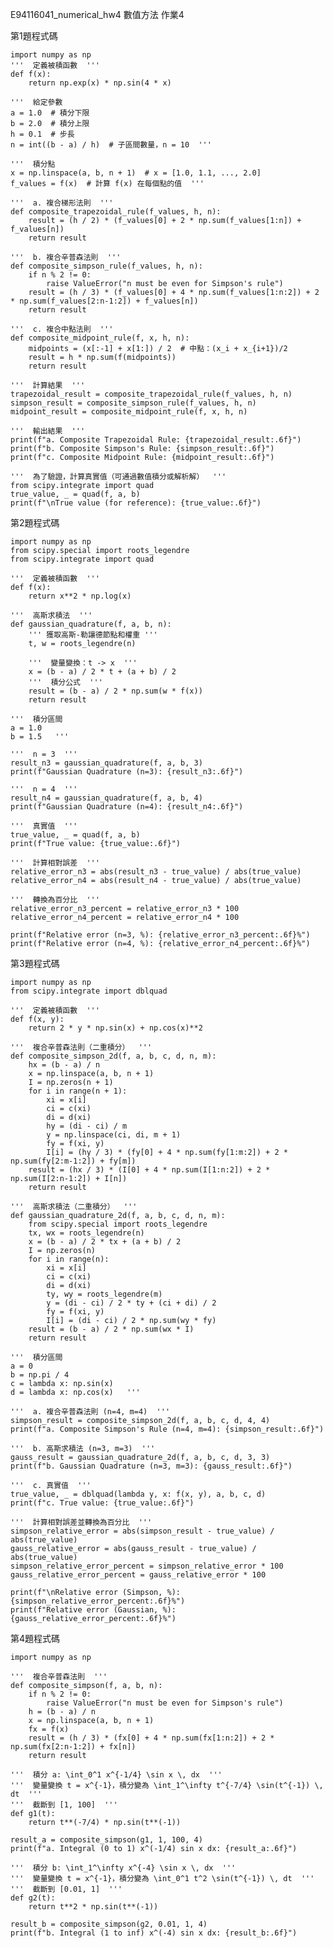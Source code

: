 E94116041_numerical_hw4
數值方法 作業4  

第1題程式碼  
  
    import numpy as np 
    '''  定義被積函數  '''    
    def f(x): 
        return np.exp(x) * np.sin(4 * x) 
    
    '''  給定參數 
    a = 1.0  # 積分下限    
    b = 2.0  # 積分上限    
    h = 0.1  # 步長    
    n = int((b - a) / h)  # 子區間數量，n = 10  '''     
    
    '''  積分點
    x = np.linspace(a, b, n + 1)  # x = [1.0, 1.1, ..., 2.0]    
    f_values = f(x)  # 計算 f(x) 在每個點的值  '''      
    
    '''  a. 複合梯形法則  '''   
    def composite_trapezoidal_rule(f_values, h, n):    
        result = (h / 2) * (f_values[0] + 2 * np.sum(f_values[1:n]) + f_values[n])    
        return result    
    
    '''  b. 複合辛普森法則  '''  
    def composite_simpson_rule(f_values, h, n):    
        if n % 2 != 0:    
            raise ValueError("n must be even for Simpson's rule")    
        result = (h / 3) * (f_values[0] + 4 * np.sum(f_values[1:n:2]) + 2 * np.sum(f_values[2:n-1:2]) + f_values[n])    
        return result    
    
    '''  c. 複合中點法則  '''  
    def composite_midpoint_rule(f, x, h, n):    
        midpoints = (x[:-1] + x[1:]) / 2  # 中點：(x_i + x_{i+1})/2    
        result = h * np.sum(f(midpoints))    
        return result    
    
    '''  計算結果  '''  
    trapezoidal_result = composite_trapezoidal_rule(f_values, h, n)    
    simpson_result = composite_simpson_rule(f_values, h, n)    
    midpoint_result = composite_midpoint_rule(f, x, h, n)    
    
    '''  輸出結果  '''  
    print(f"a. Composite Trapezoidal Rule: {trapezoidal_result:.6f}")    
    print(f"b. Composite Simpson's Rule: {simpson_result:.6f}")    
    print(f"c. Composite Midpoint Rule: {midpoint_result:.6f}")    
    
    '''  為了驗證，計算真實值（可通過數值積分或解析解）  '''  
    from scipy.integrate import quad        
    true_value, _ = quad(f, a, b)    
    print(f"\nTrue value (for reference): {true_value:.6f}")      
    
第2題程式碼  
  
    import numpy as np  
    from scipy.special import roots_legendre  
    from scipy.integrate import quad  
    
    '''  定義被積函數  '''  
    def f(x):  
        return x**2 * np.log(x)  
    
    '''  高斯求積法  '''  
    def gaussian_quadrature(f, a, b, n):  
        ''' 獲取高斯-勒讓德節點和權重 '''  
        t, w = roots_legendre(n)  
        
        '''  變量變換：t -> x  '''  
        x = (b - a) / 2 * t + (a + b) / 2  
        '''  積分公式  '''  
        result = (b - a) / 2 * np.sum(w * f(x))  
        return result  
    
    '''  積分區間  
    a = 1.0  
    b = 1.5   ''' 
    
    '''  n = 3  '''  
    result_n3 = gaussian_quadrature(f, a, b, 3)  
    print(f"Gaussian Quadrature (n=3): {result_n3:.6f}")  
    
    '''  n = 4  '''  
    result_n4 = gaussian_quadrature(f, a, b, 4)  
    print(f"Gaussian Quadrature (n=4): {result_n4:.6f}")  
    
    '''  真實值  '''  
    true_value, _ = quad(f, a, b)  
    print(f"True value: {true_value:.6f}")  
    
    '''  計算相對誤差  '''  
    relative_error_n3 = abs(result_n3 - true_value) / abs(true_value)  
    relative_error_n4 = abs(result_n4 - true_value) / abs(true_value)  
    
    '''  轉換為百分比  '''  
    relative_error_n3_percent = relative_error_n3 * 100  
    relative_error_n4_percent = relative_error_n4 * 100  
    
    print(f"Relative error (n=3, %): {relative_error_n3_percent:.6f}%")  
    print(f"Relative error (n=4, %): {relative_error_n4_percent:.6f}%")    
  
第3題程式碼  
  
    import numpy as np  
    from scipy.integrate import dblquad  
    
    '''  定義被積函數  '''  
    def f(x, y):  
        return 2 * y * np.sin(x) + np.cos(x)**2  
    
    '''  複合辛普森法則（二重積分）  '''  
    def composite_simpson_2d(f, a, b, c, d, n, m):  
        hx = (b - a) / n  
        x = np.linspace(a, b, n + 1)  
        I = np.zeros(n + 1)  
        for i in range(n + 1):  
            xi = x[i]  
            ci = c(xi)  
            di = d(xi)  
            hy = (di - ci) / m  
            y = np.linspace(ci, di, m + 1)  
            fy = f(xi, y)  
            I[i] = (hy / 3) * (fy[0] + 4 * np.sum(fy[1:m:2]) + 2 * np.sum(fy[2:m-1:2]) + fy[m])  
        result = (hx / 3) * (I[0] + 4 * np.sum(I[1:n:2]) + 2 * np.sum(I[2:n-1:2]) + I[n])  
        return result  
    
    '''  高斯求積法（二重積分）  '''  
    def gaussian_quadrature_2d(f, a, b, c, d, n, m):  
        from scipy.special import roots_legendre  
        tx, wx = roots_legendre(n)  
        x = (b - a) / 2 * tx + (a + b) / 2  
        I = np.zeros(n)  
        for i in range(n):  
            xi = x[i]  
            ci = c(xi)  
            di = d(xi)  
            ty, wy = roots_legendre(m)  
            y = (di - ci) / 2 * ty + (ci + di) / 2  
            fy = f(xi, y)  
            I[i] = (di - ci) / 2 * np.sum(wy * fy)  
        result = (b - a) / 2 * np.sum(wx * I)  
        return result  
    
    '''  積分區間    
    a = 0  
    b = np.pi / 4  
    c = lambda x: np.sin(x)  
    d = lambda x: np.cos(x)   '''
    
    '''  a. 複合辛普森法則 (n=4, m=4)  '''  
    simpson_result = composite_simpson_2d(f, a, b, c, d, 4, 4)  
    print(f"a. Composite Simpson's Rule (n=4, m=4): {simpson_result:.6f}")  
    
    '''  b. 高斯求積法 (n=3, m=3)  '''  
    gauss_result = gaussian_quadrature_2d(f, a, b, c, d, 3, 3)  
    print(f"b. Gaussian Quadrature (n=3, m=3): {gauss_result:.6f}")  
    
    '''  c. 真實值  '''  
    true_value, _ = dblquad(lambda y, x: f(x, y), a, b, c, d)  
    print(f"c. True value: {true_value:.6f}")  
    
    '''  計算相對誤差並轉換為百分比  '''  
    simpson_relative_error = abs(simpson_result - true_value) / abs(true_value)  
    gauss_relative_error = abs(gauss_result - true_value) / abs(true_value)  
    simpson_relative_error_percent = simpson_relative_error * 100  
    gauss_relative_error_percent = gauss_relative_error * 100  
    
    print(f"\nRelative error (Simpson, %): {simpson_relative_error_percent:.6f}%")  
    print(f"Relative error (Gaussian, %): {gauss_relative_error_percent:.6f}%")    
  
第4題程式碼    
  
    import numpy as np  
    
    '''  複合辛普森法則  '''  
    def composite_simpson(f, a, b, n):  
        if n % 2 != 0:  
            raise ValueError("n must be even for Simpson's rule")  
        h = (b - a) / n  
        x = np.linspace(a, b, n + 1)  
        fx = f(x)  
        result = (h / 3) * (fx[0] + 4 * np.sum(fx[1:n:2]) + 2 * np.sum(fx[2:n-1:2]) + fx[n])  
        return result  
    
    '''  積分 a: \int_0^1 x^{-1/4} \sin x \, dx  '''  
    '''  變量變換 t = x^{-1}，積分變為 \int_1^\infty t^{-7/4} \sin(t^{-1}) \, dt  '''  
    '''  截斷到 [1, 100]  '''  
    def g1(t):  
        return t**(-7/4) * np.sin(t**(-1))  
    
    result_a = composite_simpson(g1, 1, 100, 4)  
    print(f"a. Integral (0 to 1) x^(-1/4) sin x dx: {result_a:.6f}")  
    
    '''  積分 b: \int_1^\infty x^{-4} \sin x \, dx  '''  
    '''  變量變換 t = x^{-1}，積分變為 \int_0^1 t^2 \sin(t^{-1}) \, dt  '''  
    '''  截斷到 [0.01, 1]  '''  
    def g2(t):  
        return t**2 * np.sin(t**(-1))  
    
    result_b = composite_simpson(g2, 0.01, 1, 4)  
    print(f"b. Integral (1 to inf) x^(-4) sin x dx: {result_b:.6f}")  
